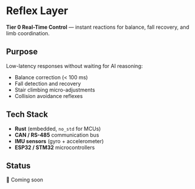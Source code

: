 # Reflex Layer

**Tier 0 Real-Time Control** — instant reactions for balance, fall recovery, and limb coordination.

## Purpose

Low-latency responses without waiting for AI reasoning:
- Balance correction (< 100 ms)
- Fall detection and recovery
- Stair climbing micro-adjustments
- Collision avoidance reflexes

## Tech Stack

- **Rust** (embedded, `no_std` for MCUs)
- **CAN / RS-485** communication bus
- **IMU sensors** (gyro + accelerometer)
- **ESP32 / STM32** microcontrollers

## Status

🚧 Coming soon
